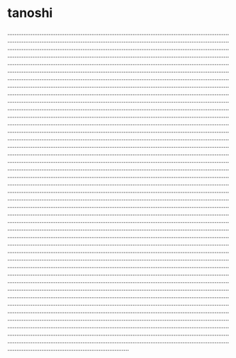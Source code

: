 # tanoshi

............................................................................................................................................................................................................................................................................................................................................................................................................................................................................................................................................................................................................................................................................................................................................................................................................................................................................................................................................................................................................................................................................................................................................................................................................................................................................................................................................................................................................................................................................................................................................................................................................................................................................................................................................................................................................................................................................................................................................................................................................................................................................................................................................................................................................................................................................................................................................................................................................................................................................................................................................................................................................................................................................................................................................................................................................................................................................................................................................................................................................................................................................................................................................................................................................................................................................................................................................................................................................................................................................................................................................................................................................................................................................................................................................................................................................................................................................................................................................................................................................................................................................................................................................................................................................................................................................................................................................................................................................................................................................................................................................................................................................................................................................................................................................................................................................................................................................................................................................................................................................................................................................................................................................................................................................................................................................................................................................................................................................................................................................................